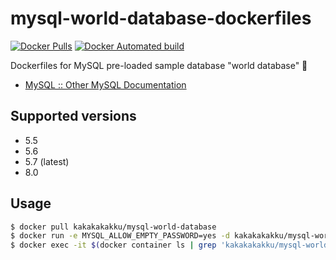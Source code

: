 # mysql-world-database-dockerfiles

[![Docker Pulls](https://img.shields.io/docker/pulls/kakakakakku/mysql-world-database.svg?style=for-the-badge)](https://hub.docker.com/r/kakakakakku/mysql-world-database/)
[![Docker Automated build](https://img.shields.io/docker/automated/kakakakakku/mysql-world-database.svg?style=for-the-badge)](https://hub.docker.com/r/kakakakakku/mysql-world-database/)

Dockerfiles for MySQL pre-loaded sample database "world database" 🐳

- [MySQL :: Other MySQL Documentation](https://dev.mysql.com/doc/index-other.html)

## Supported versions

- 5.5
- 5.6
- 5.7 (latest)
- 8.0

## Usage

```sh
$ docker pull kakakakakku/mysql-world-database
$ docker run -e MYSQL_ALLOW_EMPTY_PASSWORD=yes -d kakakakakku/mysql-world-database
$ docker exec -it $(docker container ls | grep 'kakakakakku/mysql-world-database' | awk '{print $1}') /bin/sh
```
